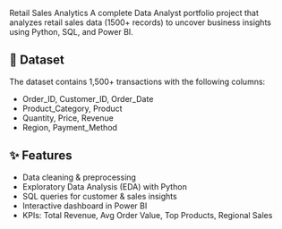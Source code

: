  Retail Sales Analytics
A complete Data Analyst portfolio project that analyzes retail sales data (1500+ records) to uncover business insights using Python, SQL, and Power BI.
## 📂 Dataset
The dataset contains 1,500+ transactions with the following columns:
- Order_ID, Customer_ID, Order_Date
- Product_Category, Product
- Quantity, Price, Revenue
- Region, Payment_Method
## ✨ Features
- Data cleaning & preprocessing
- Exploratory Data Analysis (EDA) with Python
- SQL queries for customer & sales insights
- Interactive dashboard in Power BI
- KPIs: Total Revenue, Avg Order Value, Top Products, Regional Sales
